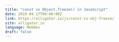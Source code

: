 ```yaml
---
title: "const vs Object.freeze() in JavaScript"
date: 2019-04-17T00:00:00Z
link: https://alligator.io/js/const-vs-obj-freeze/
site: alligator.io
language: Webdev
draft: false
---
```

